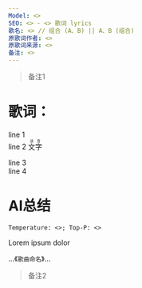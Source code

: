 ```yaml
---
Model: <>
SEO: <> - <> 歌词 lyrics
歌名: <> // 组合 (A、B) || A、B (组合)
原歌词作者: <>
原歌词来源: <>
备注: <>
---
```


>备注1

歌词：
======

line 1  
line 2
<ruby>文字<rt>读音</rt></ruby>

line 3  
line 4

AI总结
======
`Temperature: <>; Top-P: <>`

Lorem ipsum dolor

...《`歌曲命名`》...  

>备注2